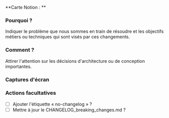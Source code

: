 **Carte Notion : **

### Pourquoi ?

Indiquer le problème que nous sommes en train de résoudre et les objectifs métiers ou techniques qui sont visés par ces changements.

### Comment ? <!-- optionnel -->

Attirer l'attention sur les décisions d'architecture ou de conception importantes.

### Captures d'écran <!-- optionnel -->

### Actions facultatives

- [ ] Ajouter l'étiquette « no-changelog » ?
- [ ] Mettre à jour le CHANGELOG_breaking_changes.md ?
